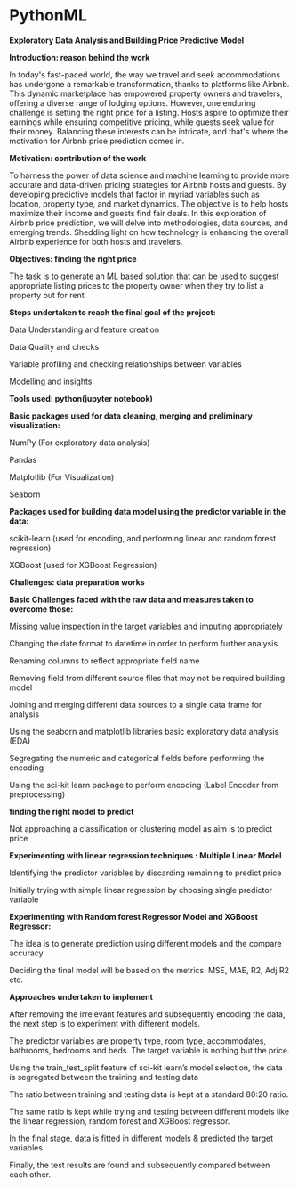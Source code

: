 # PythonML
**Exploratory Data Analysis and Building Price Predictive Model**

**Introduction: reason behind the work**

In today's fast-paced world, the way we travel and seek accommodations has undergone a remarkable transformation, thanks to platforms like Airbnb. This dynamic marketplace has empowered property owners and travelers, offering a diverse range of lodging options. However, one enduring challenge is setting the right price for a listing. Hosts aspire to optimize their earnings while ensuring competitive pricing, while guests seek value for their money. Balancing these interests can be intricate, and that's where the motivation for Airbnb price prediction comes in.

**Motivation: contribution of the work**

To harness the power of data science and machine learning to provide more accurate and data-driven pricing strategies for Airbnb hosts and guests. By developing predictive models that factor in myriad variables such as location, property type, and market dynamics. The objective is to help hosts maximize their income and guests find fair deals. In this exploration of Airbnb price prediction, we will delve into methodologies, data sources, and emerging trends. Shedding light on how technology is enhancing the overall Airbnb experience for both hosts and travelers.

**Objectives: finding the right price**

The task is to generate an ML based solution that can be used to suggest appropriate listing prices to the property owner when they try to list a property out for rent.

**Steps undertaken to reach the final goal of the project:**

Data Understanding and feature creation

Data Quality and checks

Variable profiling and checking relationships between variables

Modelling and insights

**Tools used: python(jupyter notebook)**

**Basic packages used for data cleaning, merging and preliminary visualization:**

NumPy (For exploratory data analysis)

Pandas

Matplotlib (For Visualization)

Seaborn

**Packages used for building data model using the predictor variable in the data:**

scikit-learn (used for encoding, and performing linear and random forest regression)

XGBoost (used for XGBoost Regression)

**Challenges: data preparation works**

**Basic Challenges faced with the raw data and measures taken to overcome those:**

Missing value inspection in the target variables and imputing appropriately

Changing the date format to datetime in order to perform further analysis

Renaming columns to reflect appropriate field name

Removing field from different source files that may not be required building model

Joining and merging different data sources to a single data frame for analysis

Using the seaborn and matplotlib libraries basic exploratory data analysis (EDA)

Segregating the numeric and categorical fields before performing the encoding

Using the sci-kit learn package to perform encoding (Label Encoder from preprocessing)

**finding the right model to predict**

Not approaching a classification or clustering model as aim is to predict price

**Experimenting with linear regression techniques : Multiple Linear Model**

Identifying the predictor variables by discarding remaining to predict price

Initially trying with simple linear regression by choosing single predictor variable

**Experimenting with Random forest Regressor Model and XGBoost Regressor:**

The idea is to generate prediction using different models and the compare accuracy

Deciding the final model will be based on the metrics: MSE, MAE, R2, Adj R2 etc.

**Approaches undertaken to implement**

After removing the irrelevant features and subsequently encoding the data, the next step is to experiment with different models.

The predictor variables are property type, room type, accommodates, bathrooms, bedrooms and beds. The target variable is nothing but the price.

Using the train_test_split feature of sci-kit learn’s model selection, the data is segregated between the training and testing data

The ratio between training and testing data is kept at a standard 80:20 ratio.

The same ratio is kept while trying and testing between different models like the linear regression, random forest and XGBoost regressor.

In the final stage, data is fitted in different models & predicted the target variables.

Finally, the test results are found and subsequently compared between each other.























